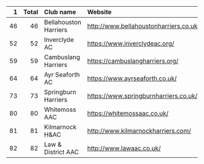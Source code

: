 |   1 |   Total | Club name             | Website                                |
|----:|--------:|:----------------------|:---------------------------------------|
|  46 |      46 | Bellahouston Harriers | http://www.bellahoustonharriers.co.uk/ |
|  52 |      52 | Inverclyde AC         | https://www.inverclydeac.org/          |
|  59 |      59 | Cambuslang Harriers   | https://cambuslangharriers.org/        |
|  64 |      64 | Ayr Seaforth AC       | https://www.ayrseaforth.co.uk/         |
|  73 |      73 | Springburn Harriers   | https://www.springburnharriers.co.uk/  |
|  80 |      80 | Whitemoss AAC         | https://whitemossaac.co.uk/            |
|  81 |      81 | Kilmarnock H&AC       | http://www.kilmarnockharriers.com/     |
|  82 |      82 | Law & District AAC    | http://www.lawaac.co.uk/               |